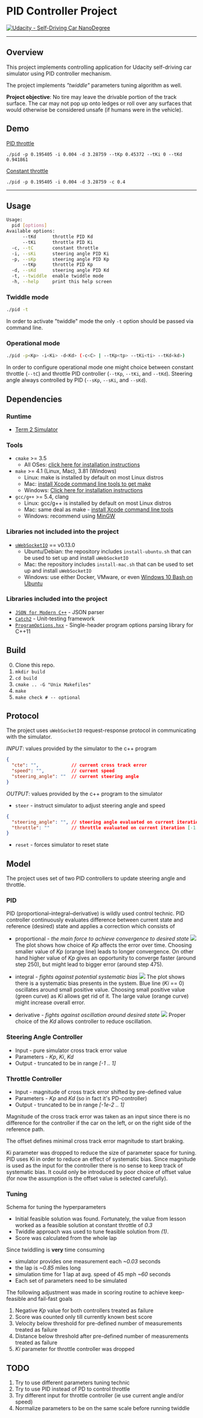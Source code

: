 # PID Controller Project
[![Udacity - Self-Driving Car NanoDegree](https://s3.amazonaws.com/udacity-sdc/github/shield-carnd.svg)](http://www.udacity.com/drive)

---

## Overview
This project implements controlling application for Udacity self-driving car
simulator using PID controller mechanism.

The project implements _"twiddle"_ parameters tuning algorithm as well.

**Project objective**: No tire may leave the drivable portion of the track
surface. The car may not pop up onto ledges or roll over any surfaces that would otherwise be considered unsafe (if humans were in the vehicle).

## Demo
[PID throttle](https://vimeo.com/250195947)

`./pid -p 0.195405 -i 0.004 -d 3.28759 --tKp 0.45372 --tKi 0 --tKd 0.941861`

[Constant throttle](https://vimeo.com/250195946)

`./pid -p 0.195405 -i 0.004 -d 3.28759 -c 0.4`

---

## Usage
```sh
Usage:
  pid [options]
Available options:
      --tKd      throttle PID Kd
      --tKi      throttle PID Ki
  -c, --tC       constant throttle
  -i, --sKi      steering angle PID Ki
  -p, --sKp      steering angle PID Kp
      --tKp      throttle PID Kp
  -d, --sKd      steering angle PID Kd
  -t, --twiddle  enable twiddle mode
  -h, --help     print this help screen
```

### Twiddle mode
```sh
./pid -t
```

In order to activate "twiddle" mode the only `-t` option should be passed via
command line.

### Operational mode
```sh
./pid -p<Kp> -i<Ki> -d<Kd> (-c<C> | --tKp<tp> --tKi<ti> --tKd<kd>)
```

In order to configure operational mode one might choice between constant
throttle (`--tC`) and throttle PID controller (`--tKp`, `--tKi`, and `--tKd`).
Steering angle always controlled by PID (`--sKp`, `--sKi`, and `--sKd`).

## Dependencies
### Runtime
* [Term 2 Simulator](https://github.com/udacity/self-driving-car-sim/releases)

### Tools
* `cmake` >= 3.5
  * All OSes: [click here for installation instructions](https://cmake.org/install/)
* `make` >= 4.1 (Linux, Mac), 3.81 (Windows)
  * Linux: make is installed by default on most Linux distros
  * Mac: [install Xcode command line tools to get make](https://developer.apple.com/xcode/features/)
  * Windows: [Click here for installation instructions](http://gnuwin32.sourceforge.net/packages/make.htm)
* `gcc/g++` >= 5.4, clang
  * Linux: gcc/g++ is installed by default on most Linux distros
  * Mac: same deal as make - [install Xcode command line tools](https://developer.apple.com/xcode/features/)
  * Windows: recommend using [MinGW](http://www.mingw.org/)

### Libraries not included into the project
* [`uWebSocketIO`](https://github.com/uWebSockets/uWebSockets) == v0.13.0
  * Ubuntu/Debian: the repository includes `install-ubuntu.sh` that can be used to set
    up and install `uWebSocketIO`
  * Mac: the repository includes `install-mac.sh` that can be used to set
    up and install `uWebSocketIO`
  * Windows: use either Docker, VMware, or even [Windows 10 Bash on     Ubuntu](https://www.howtogeek.com/249966/how-to-install-and-use-the-linux-bash-shell-on-windows-10/)

### Libraries included into the project
* [`JSON for Modern C++`](https://github.com/nlohmann/json) - JSON parser
* [`Catch2`](https://github.com/catchorg/Catch2) - Unit-testing framework
* [`ProgramOptions.hxx`](https://github.com/Fytch/ProgramOptions.hxx) - Single-header program options parsing library for C++11

## Build
0. Clone this repo.
1. `mkdir build`
2. `cd build`
3. `cmake .. -G "Unix Makefiles"`
4. `make`
5. `make check # -- optional`

## Protocol
The project uses `uWebSocketIO` request-response protocol in communicating with the simulator.

_INPUT_: values provided by the simulator to the c++ program
```json
{
  "cte": "",            // current cross track error
  "speed": "",          // current speed
  "steering_angle": ""  // current steering angle
}
```

_OUTPUT_: values provided by the c++ program to the simulator
* `steer` - instruct simulator to adjust steering angle and speed
```json
{
  "steering_angle": "", // steering angle evaluated on current iteration [-1..1]
  "throttle": ""        // throttle evaluated on current iteration [-1..1]
}
```
* `reset` - forces simulator to reset state

## Model
The project uses set of two PID controllers to update steering angle and throttle.

### PID
PID (proportional–integral–derivative) is wildly used control technic.
PID controller continuously evaluates difference between current state and
reference (desired) state and applies a correction which consists of
* proportional - _the main force to achieve convergence to desired state_
  ![](./data/P.png)
  The plot shows how choice of _Kp_ affects the error over time. Choosing smaller
  value of _Kp_ (orange line) leads to longer convergence. On other hand higher
  value of _Kp_ gives an opportunity to converge faster (around step 250), but
  might lead to bigger error (around step 475).

* integral - _fights against potential systematic bias_
  ![](./data/I.png)
  The plot shows there is a systematic bias presents in the system. Blue line
  (_Ki_ == 0) oscillates around small positive value. Choosing small positive
  value (green curve) as _Ki_ allows get rid of it. The large value
  (orange curve) might increase overall error.

* derivative - _fights against oscillation around desired state_
  ![](./data/D.png)
  Proper choice of the _Kd_ allows controller to reduce oscillation.

### Steering Angle Controller
* Input - pure simulator cross track error value
* Parameters - _Kp_, _Ki_, _Kd_
* Output - truncated to be in range _[-1 .. 1]_

### Throttle Controller
* Input - magnitude of cross track error shifted by pre-defined value
* Parameters - _Kp_ and _Kd_ (so in fact it's PD-controller)
* Output - truncated to be in range _[-1e-2 .. 1]_

Magnitude of the cross track error was taken as an input since there is no
difference for the controller if the car on the left, or on the right side of
the reference path.

The offset defines minimal cross track error magnitude to start braking.

Ki parameter was dropped to reduce the size of parameter space for tuning.
PID uses Ki in order to reduce an effect of systematic bias. Since magnitude is
used as the input for the controller there is no sense to keep track of
systematic bias. It could only be introduced by poor choice of offset value
(for now the assumption is the offset value is selected carefully).

### Tuning
Schema for tuning the hyperparameters
* Initial feasible solution was found. Fortunately, the value from lesson
  worked as a feasible solution at constant throttle of _0.3_
* Twiddle approach was used to tune feasible solution from _(1)_.
* Score was calculated from the whole lap

Since twiddling is **very** time consuming
* simulator provides one measurement each _~0.03_ seconds
* the lap is _~0.85_ miles long
* simulation time for 1 lap at avg. speed of 45 mph _~60_ seconds
* Each set of parameters need to be simulated

The following adjustment was made in scoring routine to achieve keep-feasible
and fail-fast goals
1. Negative _Kp_ value for both controllers treated as failure
2. Score was counted only till currently known best score
3. Velocity below threshold for pre-defined number of measurements treated as failure
4. Distance below threshold after pre-defined number of measurements treated as failure
5. _Ki_ parameter for throttle controller was dropped

## TODO
1. Try to use different parameters tuning technic
2. Try to use PID instead of PD to control throttle
3. Try different input for throttle controller (ie use current angle and/or speed)
4. Normalize parameters to be on the same scale before running twiddle
